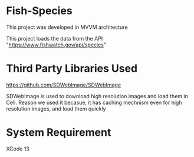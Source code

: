 # Fish-Species

This project was developed in MVVM architecture 

This project loads the data from the API "https://www.fishwatch.gov/api/species"

# Third Party Libraries Used 

https://github.com/SDWebImage/SDWebImage

SDWebImage is used to download high resolution images and load them in Cell. Reason we used it becasue, it has caching mechnism even for high resolution images, and load them quickly 

# System Requirement
 XCode 13
